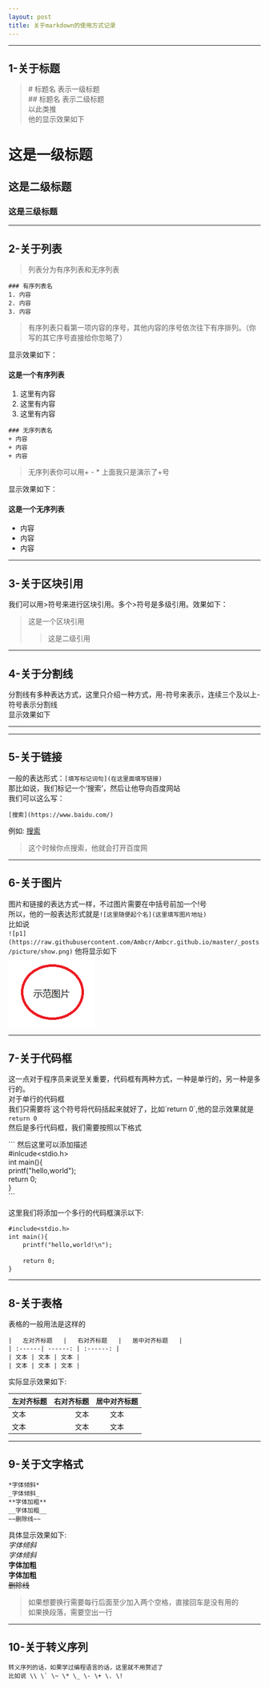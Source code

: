 ```yaml
---
layout: post
title: 关于markdown的使用方式记录
---
```


------
## 1-关于标题  
>\# 标题名 表示一级标题  
\#\# 标题名 表示二级标题  
以此类推  
他的显示效果如下

# 这是一级标题
## 这是二级标题
### 这是三级标题  


 ---------

## 2-关于列表  


 >列表分为有序列表和无序列表


 ```
 ### 有序列表名  
 1. 内容
 2. 内容
 3. 内容
 ```

>有序列表只看第一项内容的序号，其他内容的序号依次往下有序排列。（你写的其它序号直接给你忽略了）

显示效果如下：

#### 这是一个有序列表

 1. 这里有内容
 2. 这里有内容
 3. 这里有内容


 ```
 ### 无序列表名  
 + 内容  
 + 内容  
 + 内容  
 ```
 >无序列表你可以用\+ \- \* 上面我只是演示了\+号  

显示效果如下：

#### 这是一个无序列表

- 内容
- 内容
- 内容

-----

## 3-关于区块引用

我们可以用>符号来进行区块引用。多个>符号是多级引用。效果如下：
>这是一个区块引用  
>>这是二级引用  

-------

## 4-关于分割线
分割线有多种表达方式，这里只介绍一种方式，用\-符号来表示，连续三个及以上\-符号表示分割线  
显示效果如下

-----

------------
## 5-关于链接
一般的表达形式：`[填写标记词句](在这里面填写链接)`    
那比如说，我们标记一个‘搜索’，然后让他导向百度网站  
我们可以这么写：

`[搜索](https://www.baidu.com/)`

例如: [搜索](https://www.baidu.com/)

>这个时候你点搜索，他就会打开百度网

-----
## 6-关于图片
图片和链接的表达方式一样，不过图片需要在中括号前加一个\!号    
所以，他的一般表达形式就是`![这里随便起个名](这里填写图片地址)`  
比如说  
   `![p1](https://raw.githubusercontent.com/Ambcr/Ambcr.github.io/master/_posts/picture/show.png)`
他将显示如下  
![p1](https://raw.githubusercontent.com/Ambcr/Ambcr.github.io/master/_posts/picture/show.png)

-----
## 7-关于代码框
这一点对于程序员来说至关重要，代码框有两种方式，一种是单行的，另一种是多行的。  
对于单行的代码框  
我们只需要将\`这个符号将代码括起来就好了，比如\`return 0\`,他的显示效果就是`return 0`  
然后是多行代码框，我们需要按照以下格式  



\`\`\` 然后这里可以添加描述  
#inlcude<stdio.h>  
int main(){  
printf("hello,world");  
return 0;       
}      
\`\`\`    


这里我们将添加一个多行的代码框演示以下:  
```c语言
#include<stdio.h>
int main(){
    printf("hello,world!\n");

    return 0;
}
```
------
## 8-关于表格
表格的一般用法是这样的
```
|   左对齐标题   |   右对齐标题   |   居中对齐标题   |
| :------| ------: | :------: |
| 文本 | 文本 | 文本 |
| 文本 | 文本 | 文本 |

```
实际显示效果如下:  

| 左对齐标题 | 右对齐标题 | 居中对齐标题 |  
| :------| ------: | :------: |  
| 文本 | 文本 | 文本 |  
| 文本 | 文本 | 文本 |

----
## 9-关于文字格式
```  
*字体倾斜*
_字体倾斜_
**字体加粗**
__字体加粗__
~~删除线~~
```  
具体显示效果如下:  
*字体倾斜*  
_字体倾斜_  
**字体加粗**  
__字体加粗__   
~~删除线~~  
>如果想要换行需要每行后面至少加入两个空格，直接回车是没有用的  
如果换段落，需要空出一行

--------
## 10-关于转义序列
```
转义序列的话，如果学过编程语言的话，这里就不用赘述了
比如说 \\ \` \~ \* \_ \- \+ \. \!
```
